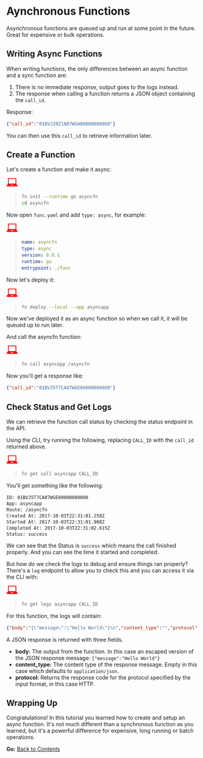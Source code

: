 # Aynchronous Functions

Asynchronous functions are queued up and run at some point in the future. Great for expensive
or bulk operations.

## Writing Async Functions

When writing functions, the only differences between an async function and a sync function are:

1. There is no immediate response, output goes to the logs instead.
1. The response when calling a function returns a JSON object containing the `call_id`.

Response:

```json
{"call_id":"01BVJ2NZ1N07WGA00000000000"}
```

You can then use this `call_id` to retrieve information later.

## Create a Function

Let's create a function and make it async:

![user input](../images/userinput.png)
>```sh
>fn init --runtime go asyncfn
>cd asyncfn
>```

Now open `func.yaml` and add `type: async`, for example:

![user input](../images/userinput.png)
>```yaml
>name: asyncfn
>type: async
>version: 0.0.1
>runtime: go
>entrypoint: ./func
>```

Now let's deploy it:

![user input](../images/userinput.png)
>```sh
>fn deploy --local --app asyncapp
>```

Now we've deployed it as an async function so when we call it, it will be queued up to run later.

And call the asyncfn function:

![user input](../images/userinput.png)
>```sh
>fn call asyncapp /asyncfn
>```

Now you'll get a response like:

```json
{"call_id":"01BVJ5T7CA07WGE00000000000"}
```

## Check Status and Get Logs

We can retrieve the function call status by checking the status endpoint in the API.

Using the CLI, try running the following, replacing `CALL_ID` with the `call_id` returned above.

![user input](../images/userinput.png)
>```sh
>fn get call asyncapp CALL_ID
>```

You'll get something like the following:

```
ID: 01BVJ5T7CA07WGE00000000000
App: asyncapp
Route: /asyncfn
Created At: 2017-10-03T22:31:01.258Z
Started At: 2017-10-03T22:31:01.908Z
Completed At: 2017-10-03T22:31:02.615Z
Status: success
```

We can see that the Status is `success` which means the call finished properly. And you can see the time it started and completed.

But how do we check the logs to debug and ensure things ran properly? There's a `log` endpoint to allow you to check this and you can
access it via the CLI with:

![user input](../images/userinput.png)
>```sh
>fn get logs asyncapp CALL_ID
>```

For this function, the logs will contain:

```json
{"body":"{\"message\":\"Hello World\"}\n","content_type":"","protocol":{"status_code":200}}
```

A JSON response is returned with three fields.

* **body:** The output from the function. In this case an escaped version of the JSON response message: `{"message":"Hello World"}`
* **content_type:** The content type of the response message. Empty in this case which defaults to `application/json`.
* **protocol:** Returns the response code for the protocol specified by the input format, in this case HTTP.

## Wrapping Up

Congratulations! In this tutorial you learned how to create and setup an async function. It's not much different
than a synchronous function as you learned, but it's a powerful difference for expensive, long running or batch operations.

**Go:** [Back to Contents](../README.md)
